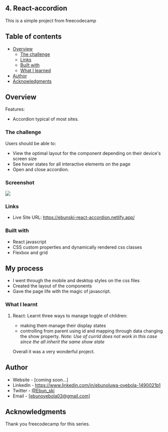 ## 4. React-accordion

This is a simple project from freecodecamp

## Table of contents

- [Overview](#overview)
  - [The challenge](#the-challenge)
  - [Links](#links)
  - [Built with](#built-with)
  - [What I learned](#what-i-learned)
- [Author](#author)
- [Acknowledgments](#acknowledgments)

## Overview

Features:

- Accordion typical of most sites.

### The challenge

Users should be able to:

- View the optimal layout for the component depending on their device's screen size
- See hover states for all interactive elements on the page
- Open and close accordion.

### Screenshot

![](./screenshot.jpg)

### Links


- Live Site URL: https://ebunski-react-accordion.netlify.app/

### Built with

- React javascript
- CSS custom properties and dynamically rendered css classes
- Flexbox and grid

## My process

- I went through the mobile and desktop styles on the css files
- Created the layout of the components
- Gave the page life with the magic of javascript.

### What I learnt

1. React:
   Learnt three ways to manage toggle of children:

   - making them manage their display states
   - controlling from parent using id and mapping through data changing the show property.
     _Note: Use of currId does not work in this case since the all inherit the same show state_

   Overall it was a very wonderful project.

## Author

- Website - [coming soon...]
- LinkedIn - https://www.linkedin.com/in/ebunoluwa-oyebola-1490021b1
- Twitter - [@Ebun_ski](https://www.twitter.com/Ebun_ski)
- Email - [ebunoyebola03@gmail.com]

## Acknowledgments

Thank you freecodecamp for this series.
